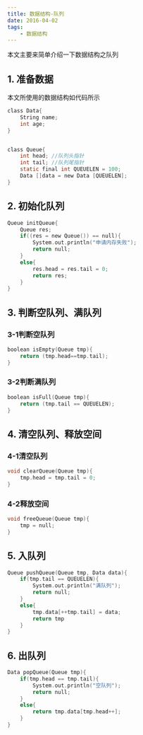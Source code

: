 ```yaml
---
title: 数据结构-队列
date: 2016-04-02
tags:
    - 数据结构
---
```

本文主要来简单介绍一下数据结构之队列

<!-- more -->

## 1. 准备数据
本文所使用的数据结构如代码所示

```C
class Data{
	String name;
	int age;
}


class Queue{
	int head; //队列头指针
	int tail; //队列尾指针
	static final int QUEUELEN = 100;
	Data []data = new Data [QUEUELEN]; 
}
```
## 2. 初始化队列
```C
Queue initQueue{
	Queue res;
	if((res = new Queue()) == null){
		System.out.println("申请内存失败");
		return null;
	}
	else{
		res.head = res.tail = 0;
		return res;
	}
}
```
## 3. 判断空队列、满队列
### 3-1判断空队列

```C
boolean isEmpty(Queue tmp){
	return (tmp.head==tmp.tail);
}
```

### 3-2判断满队列

```C
boolean isFull(Queue tmp){
	return (tmp.tail == QUEUELEN);
}
```
## 4. 清空队列、释放空间
### 4-1清空队列

```C
void clearQueue(Queue tmp){
	tmp.head = tmp.tail = 0;
}
```

### 4-2释放空间

```C
void freeQueue(Queue tmp){
	tmp = null;
}
```

## 5. 入队列
```C
Queue pushQueue(Queue tmp, Data data){
	if(tmp.tail == QUEUELEN){
		System.out.println("满队列");
		return null;
	}
	else{
		tmp.data[++tmp.tail] = data;
		return tmp
	}
}
```
## 6. 出队列
```C
Data popQueue(Queue tmp){
	if(tmp.head == tmp.tail){
		System.out.println("空队列");
		return null;
	}
	else{
		return tmp.data[tmp.head++];
	}
}
```